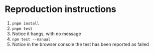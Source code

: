 # Reproduction instructions

1. `pnpm install`
2. `pnpm test`
3. Notice it hangs, with no message
4. `npm test --manual`
5. Notice in the browser console the test has been reported as failed
